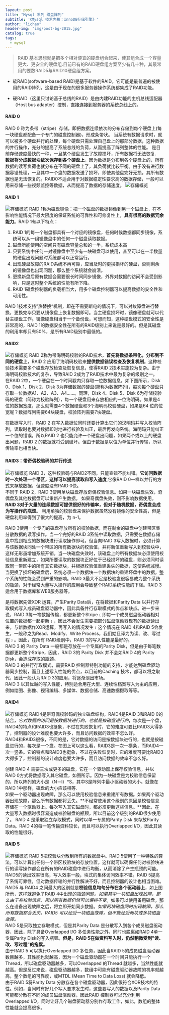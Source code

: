 ```yaml
---
layout: post
title: "Mysql 系列 磁盘阵列"
subtitle: '《Mysql 技术内幕：InnoDB存储引擎》'
author: "lichao"
header-img: "img/post-bg-2015.jpg"
catalog: true
tags:
  - mysql
---
```

 > RAID 基本思想就是把多个相对便宜的硬盘组合起来，使其组合成一个容量更大、更安全的硬盘组.目前已有的RAID硬盘组方案至少有几十种，其最常用的要数RAID5与RAID10硬盘组方案。

* 软RAID(software-based RAID)是基于软件的RAID。它可能是最普遍的被使用的RAID阵列，这是由于现在的很多服务器操作系统都集成了RAID功能。

* 硬RAID（这里只讨论基于总线的RAID）是由内建RAID功能的主机总线适配器（Host bus adapter）控制，直接连接到服务器的系统总线上的。

#### RAID 0
RAID 0 称为条带（stripe）存储，即把数据连续依次的分布存储到每个硬盘上(每一块硬盘都配备一个专门的磁盘控制器)，形成条带状。 当系统有数据请求时，就可以被多个硬盘并行的处理，每个硬盘只需处理自己盘上的那部分数据，这种数据的并行操作，充分的提高了系统总线的负荷，从而提高了阵列整体的性能。 是目前存储速度最快的一种，一旦某个硬盘发生了故障损坏，所有数据将无法恢复.   
**数据将分成数据块依次保存到各个硬盘上**。因为数据是分布到各个硬盘上的，所有数据的读写负荷也就分布在不同的硬盘上了，其负荷就比较平衡。由于没有进行数据容错处理，一旦其中一个盘的数据发送了损坏，即使其他盘完好无损，其所有数据也是无法恢复的。RAID0不适合用于对数据稳定性要求高的数据存储，一般可以用来存储一些视频监控等数据，从而提高了数据的存储速度。
![存储概览](/img/raid/20141213175352868.png)
#### RAID 1

![存储概览](/img/raid/20141213181829629.png)
RAID 1称为磁盘镜像：把一个磁盘的数据镜像到另一个磁盘上，在不影响性能情况下最大限度的保证系统的可靠性和可修复性上，**具有很高的数据冗余能力**。RAID 1有以下特点：  
1. RAID 1的每一个磁盘都具有一个对应的镜像盘，任何时候数据都同步镜像，系统可以从一组镜像盘中的任何一个磁盘读取数据。
2. 磁盘所能使用的空间只有磁盘容量总和的一半，系统成本高
3. 只要系统中任何一对镜像盘中至少有一块磁盘可以使用，甚至可以在一半数量的硬盘出现问题时系统都可以正常运行。
4. 出现硬盘故障的RAID系统不再可靠，应当及时的更换损坏的硬盘，否则剩余的镜像盘也出现问题，那么整个系统就会崩溃。
5. 更换新盘后原有数据会需要很长时间同步镜像，外界对数据的访问不会受到影响，只是这时整个系统的性能有所下降。
6. RAID 1磁盘控制器的负载相当大，用多个磁盘控制器可以提高数据的安全性和可用性。

 RAID 1技术支持”热替换“机制，即在不需要断电的情况下，可以对故障盘进行替换，更换完毕只要从镜像盘上恢复数据即可。当主硬盘损坏时，镜像硬盘就可以代替主硬盘工作。镜像硬盘相当于一个备份盘，可想而知，这种硬盘模式的安全性是非常高的，RAID 1的数据安全性在所有的RAID级别上来说是最好的。但是其磁盘的利用率却只有50%，是所有RAID级别中最低的。
 
#### RAID2
![存储概览](/img/raid/20141213183607546.png)
RAID 2称为带海明码校验的RAID技术，**首先将数据条带化，分布到不同的硬盘上**，RAID 2 应用了海明码校验来**提供数据错误检查及恢复机制**。这种校验技术需要多个磁盘存放检查及恢复信息，使得RAID 2技术实施较为复杂。由于海明码校验技术的复杂，导致RAID 2成为了RAID技术中最为复杂的级别之一。   
在RAID 2中，一个硬盘在一个时间戳内只存取一位数据信息。如下图所示，Disk 0、Disk 1、Disk 2、Disk 3为存储数据的硬盘(简称为数据阵列)，每次每个硬盘只存取一位数据A1、A2、A3、A4……。同理，Disk 4、Disk 5、Disk 6为存储校验码的硬盘（简称为校验阵列），每一个硬盘用来存放相应的一位海明码。如果是4位的数据宽度，那么就需要4个数据硬盘和3个海明码校验硬盘，如果是64 位的位宽呢？数据阵列需要64块硬盘，校验阵列需要7块硬盘。   

 在数据写入时，RAID 2 在写入数据位同时还要计算出它们的汉明码并写入校验阵列，读取时也要对数据即时地进行校验及纠正，最后再发向系统。海明码只能纠正一个位的错误，所以RAID 2 也只能允许一个硬盘出问题，如果两个或以上的硬盘出问题，RAID 2 的数据就将受到破坏。但由于数据是以位为单位并行传输，所以传输率也相当快。

#### RAID3：带奇偶校验码的并行传送 

![存储概览](/img/raid/20141213184314346.png)
RAID 3，这种校验码与RAID2不同，只能查错不能纠错。**它访问数据时一次处理一个带区，这样可以提高读取和写入速度**,它像RAID 0一样以并行的方式来存放数据，但速度没有RAID 0快。    
不同于 RAID 2，RAID 3使用单块磁盘存放奇偶校验信息。如果一块磁盘失效，奇偶盘及其他数据盘可以重新产生数据。 如果奇偶盘失效，则不影响数据使用。**RAID 3对于大量的连续数据可提供很好的传输率，但对于随机数据，奇偶盘会成为写操作的瓶颈**。 利用单独的校验盘来保护数据虽然没有镜像的安全性高，但是硬盘利用率得到了很大的提高，为 n-1。

RAID 3使用一个专门的磁盘存放所有的校验数据，而在剩余的磁盘中创建带区集分散数据的读写操作。当一个完好的RAID 3系统中读取数据，只需要在数据存储盘中找到相应的数据块进行读取操作即可。但当向RAID 3写入数据时，必须计算与该数据块同处一个带区的所有数据块的校验值，并将新值重新写入到校验块中，这样无形虽增加系统开销。当一块磁盘失效时，该磁盘上的所有数据块必须使用校验信息重新建立，如果所要读取的数据块正好位于已经损坏的磁盘，则必须同时读取同一带区中的所有其它数据块，并根据校验值重建丢失的数据，这使系统减慢。当更换了损坏的磁盘后，系统必须一个数据块一个数据块的重建坏盘中的数据，整个系统的性能会受到严重的影响。RAID 3最大不足是校验盘很容易成为整个系统的瓶颈，对于经常大量写入操作的应用会导致整个RAID系统性能的下降。RAID 3适合用于数据库和WEB服务器等。

是将数据先做XOR 运算，产生Parity Data后，在将数据和Parity Data 以并行存取模式写入成员磁盘驱动器中，因此具备并行存取模式的优点和缺点。进一步来说，RAID 3每一笔数据传输，都更新整个Stripe﹝即每一个成员磁盘驱动器相对位置的数据都一起更新﹞，因此不会发生需要把部分磁盘驱动器现有的数据读出来，与新数据作XOR运算，再写入的情况发生﹝这个情况在 RAID 4和RAID 5会发生，一般称之为Read、Modify、Write Process，我们姑且译为为读、改、写过程﹞。因此，在所有 RAID级别中，RAID 3的写入性能是最好的。    
RAID 3 的 Parity Data 一般都是存放在一个专属的Parity Disk，但是由于每笔数据都更新整个Stripe，因此，RAID 3的 Parity Disk 并不会如RAID 4的 Parity Disk，会造成存取的瓶颈。    
RAID 3 的并行存取模式，需要RAID 控制器特别功能的支持，才能达到磁盘驱动器同步控制，而且上述写入性能的优点，以目前的Caching 技术，都可以将之取代，因此一般认为RAID 3的应用，将逐渐淡出市场。    
RAID 3 以其优越的写入性能，特别适合用在大型、连续性档案写入为主的应用，例如绘图、影像、视讯编辑、多媒体、数据仓储、高速数据撷取等等。


#### RAID4
![存储概览](/img/raid/20141213184945642.png)
RAID4是带奇偶校验码的独立磁盘结构，RAID4是RAID 3和RAID 0的结合，*它对数据的访问是按数据块进行的，也就是按磁盘进行的*，每次是一个盘，RAID4的特点和RAID3也挺象，不过在失败恢复时，它的难度可要比RAID3大得多了，控制器的设计难度也要大许多，而且访问数据的效率不怎么好。    
RAID4和RAID3很像，不同的是，它对数据的访问是按数据块进行的，也就是按磁盘进行的，每次是一个盘。在图上可以这么看，RAID3是一次一横条，而RAID4一次一竖条。它的特点和RAID3也挺象，不过在失败恢复时，它的难度可要比RAID3大得多了，控制器的设计难度也要大许多，而且访问数据的效率不怎么好。

创建 RAID 4 需要三块或更多的磁盘，它在一个驱动器上保存校验信息，并以RAID 0方式将数据写入其它磁盘，如图所示。因为一块磁盘是为校验信息保留的，所以阵列的大小是（N－l）*S，其中S是阵列中最小驱动器的大小。就像在 RAID 1中那样，磁盘的大小应该相等.     
如果一个驱动器出现故障，那么可以使用校验信息来重建所有数据。如果两个驱动器出现故障，那么所有数据都将丢失。**不经常使用这个级别的原因是校验信息存储在一个驱动器上。每次写入其它磁盘时，都必须更新这些信息。**因此，在大量写入数据时很容易造成校验磁盘的瓶颈，所以目前这个级别的RAID很少使用了。
RAID 4 是采取独立存取模式，同时以单一专属的Parity Disk 来存放Parity Data。RAID 4的每一笔传输资料较长，而且可以执行Overlapped I/O，因此其读取的性能很好。

#### RAID 5
![存储概览](/img/raid/20141213185311906.png)
RAID 5把校验块分散到所有的数据盘中。RAID 5使用了一种特殊的算法，可以计算出任何一个带区校验块的存放位置。这样就可以确保任何对校验块进行的读写操作都会在所有的RAID磁盘中进行均衡，从而消除了产生瓶颈的可能。RAID5的读出效率很高，写入效率一般，块式的集体访问效率不错。RAID 5提高了系统可靠性，但对数据传输的并行性解决不好，而且控制器的设计也相当困难。     
RAID5 与 RAID4 之间最大的区别就是**校验信息均匀分布在各个驱动器上**，如上图所示，这样就避免了RAID 4中出现的瓶颈问题。*如果其中一块磁盘出现故障，那么由于有校验信息，所以所有数据仍然可以保持不变*。如果可以使用备用磁盘，那么在设备出现故障之后，将立即开始同步数据。*如果两块磁盘同时出现故障，那么所有数据都会丢失。RAID5 可以经受一块磁盘故障，但不能经受两块或多块磁盘故障。*    
RAID 5是采取独立存取模式，但是其Parity Data 是分散写入到各个成员磁盘驱动器，因此，除了具备Overlapped I/O 多任务性能之外，同时也脱离如RAID 4单一专属Parity Disk的写入瓶颈。**但是，RAID 5在做资料写入时，仍然稍微受到"读、改、写过程"的拖累。**     
由于RAID 5 可以执行Overlapped I/O 多任务，因此当RAID 5的成员磁盘驱动器数目越多，其性能也就越高，因为一个磁盘驱动器在一个时间只能执行一个 Thread，所以磁盘驱动器越多，可以Overlapped 的Thread 就越多，当然性能就越高。但是反过来说，磁盘驱动器越多，数组中可能有磁盘驱动器故障的机率就越高，整个数组的可靠度，或MTDL (Mean Time to Data Loss) 就会降低。      
由于RAID 5将Parity Data 分散存在各个磁盘驱动器，因此很符合XOR技术的特性。例如，当同时有好几个写入要求发生时，这些要写入的数据以及Parity Data 可能都分散在不同的成员磁盘驱动器，因此RAID 控制器可以充分利用Overlapped I/O，同时让好几个磁盘驱动器分别作存取工作，如此，数组的整体性能就会提高很多。